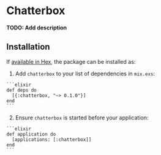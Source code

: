 # Chatterbox

**TODO: Add description**

## Installation

If [available in Hex](https://hex.pm/docs/publish), the package can be installed as:

  1. Add `chatterbox` to your list of dependencies in `mix.exs`:

    ```elixir
    def deps do
      [{:chatterbox, "~> 0.1.0"}]
    end
    ```

  2. Ensure `chatterbox` is started before your application:

    ```elixir
    def application do
      [applications: [:chatterbox]]
    end
    ```

